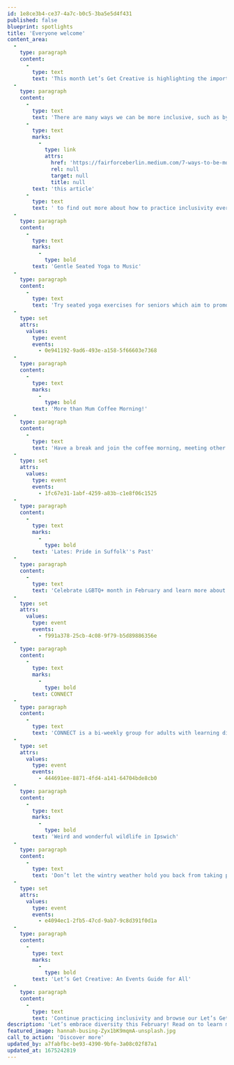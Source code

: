 ```yaml
---
id: 1e8ce3b4-ce37-4a7c-b0c5-3ba5e5d4f431
published: false
blueprint: spotlights
title: 'Everyone welcome'
content_area:
  -
    type: paragraph
    content:
      -
        type: text
        text: 'This month Let’s Get Creative is highlighting the importance of inclusivity, celebrating our similarities and most importantly our differences. Creating equal opportunities for people of diverse backgrounds, abilities, and lifestyles, is vital to make people feel welcome, and give them a sense of belonging.'
  -
    type: paragraph
    content:
      -
        type: text
        text: 'There are many ways we can be more inclusive, such as by challenging stereotypes and avoiding assumptions, but you can read '
      -
        type: text
        marks:
          -
            type: link
            attrs:
              href: 'https://fairforceberlin.medium.com/7-ways-to-be-more-inclusive-in-your-everyday-life-9af5ee018372'
              rel: null
              target: null
              title: null
        text: 'this article'
      -
        type: text
        text: ' to find out more about how to practice inclusivity every day. Read on to find out more about a range of free and low-cost activities for everyone.'
  -
    type: paragraph
    content:
      -
        type: text
        marks:
          -
            type: bold
        text: 'Gentle Seated Yoga to Music'
  -
    type: paragraph
    content:
      -
        type: text
        text: 'Try seated yoga exercises for seniors which aim to promote self-care and wellbeing in a gentle and controlled manner. Additional sessions run online for those wishing to do the sessions from home.'
  -
    type: set
    attrs:
      values:
        type: event
        events:
          - 0e941192-9ad6-493e-a158-5f66603e7368
  -
    type: paragraph
    content:
      -
        type: text
        marks:
          -
            type: bold
        text: 'More than Mum Coffee Morning!'
  -
    type: paragraph
    content:
      -
        type: text
        text: 'Have a break and join the coffee morning, meeting other mums in a supportive and friendly environment. This is a fantastic opportunity for mums to get together, exchange advice and relax from their bustling life.'
  -
    type: set
    attrs:
      values:
        type: event
        events:
          - 1fc67e31-1abf-4259-a83b-c1e8f06c1525
  -
    type: paragraph
    content:
      -
        type: text
        marks:
          -
            type: bold
        text: 'Lates: Pride in Suffolk''s Past'
  -
    type: paragraph
    content:
      -
        type: text
        text: 'Celebrate LGBTQ+ month in February and learn more about the history of the LGBTQ+ community in Suffolk. Come along, have interesting conversations, and meet new people at this insightful event.'
  -
    type: set
    attrs:
      values:
        type: event
        events:
          - f991a378-25cb-4c08-9f79-b5d89886356e
  -
    type: paragraph
    content:
      -
        type: text
        marks:
          -
            type: bold
        text: CONNECT
  -
    type: paragraph
    content:
      -
        type: text
        text: 'CONNECT is a bi-weekly group for adults with learning difficulties that wish to explore nature and go on walks in the beautiful scenery of Lackford Lakes. Each session will involve a leisurely walk, followed by a nature sensory activity.'
  -
    type: set
    attrs:
      values:
        type: event
        events:
          - 444691ee-8871-4fd4-a141-64704bde8cb0
  -
    type: paragraph
    content:
      -
        type: text
        marks:
          -
            type: bold
        text: 'Weird and wonderful wildlife in Ipswich'
  -
    type: paragraph
    content:
      -
        type: text
        text: 'Don’t let the wintry weather hold you back from taking part in discovering nature in Ipswich. Take your little ones on a little adventure and try and find some strange but extraordinary wildlife.'
  -
    type: set
    attrs:
      values:
        type: event
        events:
          - e4094ec1-2fb5-47cd-9ab7-9c8d391f0d1a
  -
    type: paragraph
    content:
      -
        type: text
        marks:
          -
            type: bold
        text: 'Let’s Get Creative: An Events Guide for All'
  -
    type: paragraph
    content:
      -
        type: text
        text: 'Continue practicing inclusivity and browse our Let’s Get Creative listings to find a variety of free and low-cost events happening for all ages and communities. '
description: 'Let’s embrace diversity this February! Read on to learn more about inclusive events happening in Suffolk, there is something for everyone!'
featured_image: hannah-busing-Zyx1bK9mqmA-unsplash.jpg
call_to_action: 'Discover more'
updated_by: a7fabfbc-be93-4390-9bfe-3a08c02f87a1
updated_at: 1675242819
---
```

